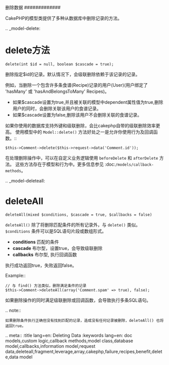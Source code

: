 删除数据
#############

CakePHP的模型类提供了多种从数据库中删除记录的方法。

.. _model-delete:

delete方法 
======

``delete(int $id = null, boolean $cascade = true);``

删除指定$id的记录。默认情况下，会级联删除依赖于该记录的记录。

例如，当删除一个包含许多条食谱(Recipe)记录的用户(User)(用户绑定了 'hasMany' 或 'hasAndBelongsToMany' Recipes)。

-  如果$cascade设置为true,并且被关联的模型中dependent属性值为true,删除用户的同时，会删除关联该用户的食谱记录。
-  如果$cascade设置为false,删除该用户不会删除关联的食谱记录。

如果你使用的数据库支持外键和级联删除，会比cakephp自带的级联删除效率更高。
使用模型中的 ``Model::delete()`` 方法好处之一是允许你使用行为及回调函数。::

    $this->Comment->delete($this->request->data('Comment.id'));

在处理删除操作中，可以在自定义业务逻辑使用 ``beforeDelete`` 和 ``afterDelete`` 方法。
这些方法存在于模型和行为中。更多信息参见 :doc:`/models/callback-methods`。

.. _model-deleteall:

deleteAll
=========

``deleteAll(mixed $conditions, $cascade = true, $callbacks = false)``

``deleteAll()`` 除了将删除匹配条件的所有记录外，与 ``delete()`` 类似。
``$conditions`` 条件可以是SQL语句片段或数组形式。 

* **conditions** 匹配的条件
* **cascade** 布尔型，设置true，会导致级联删除
* **callbacks** 布尔型, 执行回调函数

执行成功返回true，失败返回false。

Example::

    // 与 find() 方法类似，删除满足条件的记录
    $this->Comment->deleteAll(array('Comment.spam' => true), false);

如果删除操作的同时满足级联删除或回调函数，会导致执行多条SQL语句。

.. note::

    如果删除条件执行正确但没有找到匹配的记录，造成没有任何记录被删除，deleteAll() 也将返回true。

.. meta::
    :title lang=en: Deleting Data
    :keywords lang=en: doc models,custom logic,callback methods,model class,database model,callbacks,information model,request data,deleteall,fragment,leverage,array,cakephp,failure,recipes,benefit,delete,data model
